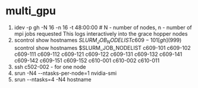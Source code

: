 # multi_gpu

1. idev -p gh -N 16 -n 16 -t 48:00:00 # N - number of nodes, n - number of mpi jobs requested
This logs interactively into the grace hopper nodes
2. scontrol show hostnames $SLURM_JOB_NODELIST
c609-101[gh](999)$ scontrol show hostnames $SLURM_JOB_NODELIST
c609-101
c609-102
c609-111
c609-112
c609-121
c609-122
c609-131
c609-132
c609-141
c609-142
c609-151
c609-152
c610-001
c610-002
c610-011
4. ssh c502-002 - for one node
5. srun -N4 --ntasks-per-node=1 nvidia-smi
6. srun --ntasks=4 -N4 hostname
